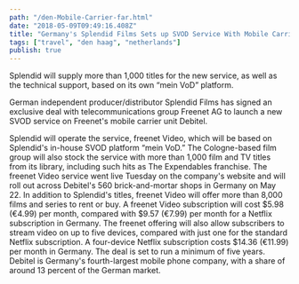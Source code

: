 ```yaml
---
path: "/den-Mobile-Carrier-far.html"
date: "2018-05-09T09:49:16.408Z" 
title: "Germany's Splendid Films Sets up SVOD Service With Mobile Carrier Debitel"
tags: ["travel", "den haag", "netherlands"]
publish: true
---
```



Splendid will supply more than 1,000 titles for the new service, as well as the technical support, based on its own “mein VoD” platform.

German independent producer/distributor Splendid Films has signed an exclusive deal with telecommunications group Freenet AG to launch a new SVOD service on Freenet's mobile carrier unit Debitel.

Splendid will operate the service, freenet Video, which will be based on Splendid's in-house SVOD platform “mein VoD.”
The Cologne-based film group will also stock the service with more than 1,000 film and TV titles from its library, including such hits as The Expendables franchise. 
The freenet Video service went live Tuesday on the company's website and will roll out across Debitel's 560 brick-and-mortar shops in Germany on May 22.
In addition to Splendid's titles, freenet Video will offer more than 8,000 films and series to rent or buy. A freenet Video subscription will cost $5.98 (€4.99) per month, compared with $9.57 (€7.99) per month for a Netflix subscription in Germany. The freenet offering will also allow subscribers to stream video on up to five devices, compared with just one for the standard Netflix subscription. A four-device Netflix subscription costs $14.36 (€11.99) per month in Germany.
The deal is set to run a minimum of five years. Debitel is Germany's fourth-largest mobile phone company, with a share of around 13 percent of the German market.
